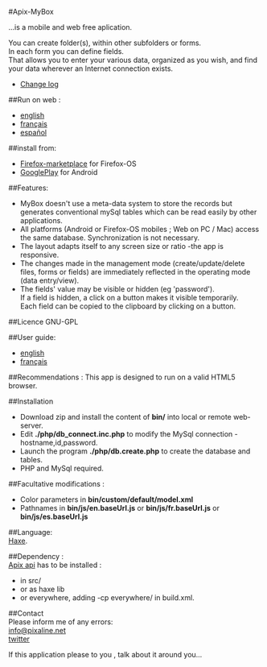 ﻿#Apix-MyBox

...is a mobile and web free aplication.   

You can create folder(s), within other subfolders or forms.  
In each form you can define fields.  
That allows you to enter your various data, organized as you wish, and find your data wherever an Internet connection exists.

- [Change log](CHANGE_LOG.md)

##Run on web :  
- [english](http://www.apixline.org/pm/app/web/myBox/en.html)
- [français](http://www.apixline.org/pm/app/web/myBox/)
- [español](http://www.apixline.org/pm/app/web/myBox/es.html)

##install from:  
- [Firefox-marketplace](https://marketplace.firefox.com/app/Apix-MyBox) for Firefox-OS
- [GooglePlay](https://play.google.com/store/apps/details?id=org.apixline.mybox&hl=fr) for Android 

##Features: 
- MyBox doesn't use a meta-data system to store the records but generates conventional
mySql tables which can be read easily by other applications.
- All platforms (Android or Firefox-OS mobiles ; Web on PC / Mac) access the same database.
Synchronization is not necessary.
- The layout adapts itself to any screen size or ratio -the app is responsive.
- The changes made in the management mode (create/update/delete files, forms or fields)
are immediately reflected in the operating mode (data entry/view). 
- The fields' value may be visible or hidden (eg 'password').  
If a field is hidden, a click on a button makes it visible temporarily.  
Each field can be copied to the clipboard by clicking on a button. 



##Licence 
GNU-GPL

##User guide:
- [english](http://www.apixline.org/pm/app/web/myBox/doc/help.en.html)
- [français](http://www.apixline.org/pm/app/web/myBox/doc/help.fr.html)

##Recommendations :
This app is designed to run on a valid HTML5 browser. 

##Installation 
- Download zip and install the content of **bin/** into local or remote web-server.
- Edit **./php/db_connect.inc.php** to modify the MySql connection -hostname,id,password.
- Launch the program **./php/db.create.php** to create the database and tables.  
- PHP and MySql required.  

##Facultative modifications : 
 
- Color parameters in **bin/custom/default/model.xml**  
- Pathnames in **bin/js/en.baseUrl.js** or **bin/js/fr.baseUrl.js** or  **bin/js/es.baseUrl.js**  

##Language:  
[Haxe](http://haxe.org/). 

##Dependency :  
[Apix api](https://github.com/flashline/Apix) has to be installed :  
 - in src/  
 - or as haxe lib  
 - or everywhere, adding  -cp everywhere/ in build.xml.

##Contact  
Please inform me of any errors:  
[info@pixaline.net](mailto:info@pixaline.net?subject=Apix-MyBox)  
[twitter](https://twitter.com/intent/tweet?screen_name=flashline_net)

If this application please to you , talk about it around you... 


 
 
